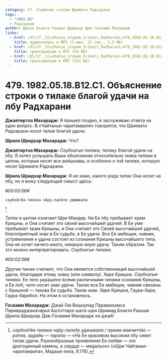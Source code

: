 ```yaml
---
category: 27. Служение стопам Шримати Радхарани
tags:
  - "1982.05"
  - Радхарани
author: Шрила Бхакти Ракшак Шридхар Дев-Госвами Махарадж
links:
  - href: /dl/27._Sluzhenie_stopam_Srimati_Radharani/479_1982.05.18.B12.C1_SridharMj_Objasnenie_stroki_o_tilake_blagoj_udachi_na_lbu_Radharani.mp3
    title: аудиозапись в MP3 (3 мин. 21 сек., 3,5 МБ)
  - href: /dl/27._Sluzhenie_stopam_Srimati_Radharani/479_1982.05.18.B12.C1_SridharMj_Objasnenie_stroki_o_tilake_blagoj_udachi_na_lbu_Radharani.rtf
    title: транскрипцию в RTF (54 КБ)
  - href: /dl/27._Sluzhenie_stopam_Srimati_Radharani/479_1982.05.18.B12.C1_SridharMj_Objasnenie_stroki_o_tilake_blagoj_udachi_na_lbu_Radharani.pdf
    title: транскрипцию в PDF (141 КБ)
---
```


# 479. 1982.05.18.B12.C1. Объяснение строки о тилаке благой удачи на лбу Радхарани

**Джаятиртха Махарадж:** Я пришел поздно, я заслуживаю ответа на один вопрос. В «Чайтанья-чаритамрите» говорится, что Шримати Радхарани носит *тилак* благой удачи.

**Шрила Шридхар Махарадж:** Что?

**Джаятиртха Махарадж:** *Саубхагья-тилака*, *тилаку* благой удачи на лбу. Я хотел услышать Ваше объяснение относительно знака *тилаки* в целом, которые носят все *вайшнавы*, и особенно о той *тилаке*, которую носит Шримати Радхарани.

**Шрила Шридхар Махарадж:** Я не знаю, какого рода *тилак* Она носит на лбу, но я вижу следующий смысл здесь:

*#00:00:56#*

    саубха̄гйа-тилака ча̄ру-лала̄т̣е уджжвала
[^_ftn1]

*Тилак* в целом означает Шри Мандир. На Ее лбу пребывает храм Кришны, и Она считает это своей высочайшей удачей. В Ее уме пребывает храм Кришны, и Она считает это Своей высочайшей удачей, благоприятный знак в Ее судьбе, в Ее удаче. Все Ее амбиции, чаяния, устремления и удача состоят из сознания Кришны высочайшего типа. Она не хочет ничего иного, никакую иную удачу. Таким образом. Так это можно интерпретировать. *Саубхагья-тилака*.

*#00:02:08#*

Другие также считают, что Она является собственницей высочайшей удачи, благодаря этому знаку (или символу). Харе Кришна. *Саубхагья-тилака*. Ее тело украшено всеми различными типами сознания Кришны, и Ее лоб, чело носит знак удачи. Также все Ее амбиции, чаяния связаны с Кришной — такова Ее судьба. Таков знак. Харе Кришна, Гаура-Хари, Гаура-Харибол. На этом я остановлюсь.

**Госвами Махарадж:** Джай Ом Вишнупад Парамахамса Паривраджакачарья Аштоттара-шата-шри Шримад Бхакти Ракшак Шрила Шридхар Дев-Госвами Махарадж ки джай!



[^_ftn1]: *саубха̄гйа-тилака ча̄ру-лала̄т̣е уджжвала / према-ваичиттйа — ратна, хр̣дайа — тарала* — «На Ее красивом высоком лбу сияет тилак удачи. Разнообразные проявления Ее любви — это драгоценный камень, а сердце — медальон» («Шри Чайтанья-чаритамрита», Мадхья-лила, 8.176).

